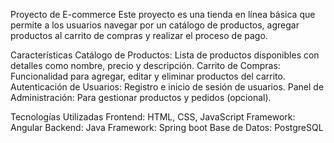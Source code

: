 Proyecto de E-commerce
Este proyecto es una tienda en línea básica que permite a los usuarios navegar por un catálogo de productos, agregar productos al carrito de compras y realizar el proceso de pago.

Características
Catálogo de Productos: Lista de productos disponibles con detalles como nombre, precio y descripción.
Carrito de Compras: Funcionalidad para agregar, editar y eliminar productos del carrito.
Autenticación de Usuarios: Registro e inicio de sesión de usuarios.
Panel de Administración: Para gestionar productos y pedidos (opcional).

Tecnologías Utilizadas
Frontend:
HTML, CSS, JavaScript
Framework: Angular 
Backend:
Java 
Framework: Spring boot 
Base de Datos: PostgreSQL
